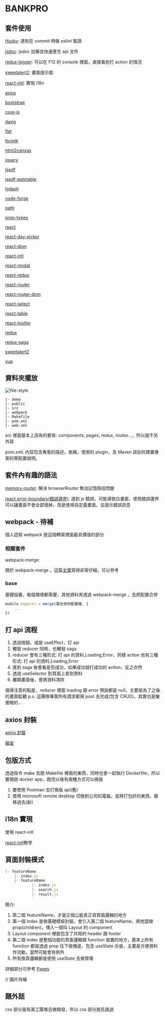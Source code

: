 # BANKPRO

## 套件使用

[Husky](https://www.npmjs.com/package/husky): 達到在 commit 時做 eslint 驗證

[jsdoc](https://www.npmjs.com/package/jsdoc): jsdoc 註解並快速產生 api 文件

[redux-logger](https://www.npmjs.com/package/redux-logger): 可以在 F12 的 console 裡面，直接看到打 action 的情況

[sweetalert2](): 畫面提示框

[react-intl](): 實現 i18n

[axios]()

[bootstrap]()

[core-js]()

[dayjs]()

[flat]()

[formik]()

[html2canvas]()

[jquery]()

[jspdf]()

[jspdf-autotable]()

[lodash]()

[node-forge]()

[path]()

[prop-types]()

[react]()

[react-day-picker]()

[react-dom]()

[react-intl]()

[react-modal]()

[react-redux]()

[react-router]()

[react-router-dom]()

[react-select]()

[react-table]()

[react-tooltip]()

[redux]()

[redux-saga]()

[sweetalert2]()

[yup]()

## 資料夾擺放

![file-style](../../src/assets/image/%E6%88%AA%E5%9C%96%202022-07-27%20%E4%B8%8A%E5%8D%889.55.50.png)

```
|- demo
|- public
|- src
|- webpack
|- Makefile
|- pom.xml
|- web.xml
```

src 裡面基本上該有的都有: components, pages, redux, routes...，所以就不另外寫

pom.xml: 內容包含專案的描述，依賴，使用的 plugin，及 Maven 該如何建置專案的等配置說明。

## 套件內有趣的語法

[memory-router](https://reactrouter.com/docs/en/v6/routers/memory-router): 解決 browserRouter 無法記憶路徑問題

[react error-boundary(錯誤邊界)](https://zh-hant.reactjs.org/docs/error-boundaries.html): 遇到 js 錯誤，可能導致白畫面，使用錯誤邊界可以讓畫面不會全部壞掉，而是使用自定義畫面，去提示錯誤訊息

## webpack - 待補

個人認爲 webpack 是這個轉案裡面最具價值的部分

### 相關套件

webpack-merge:

關於 webpack-merge ，這篇[文章](https://awdr74100.github.io/2020-04-09-webpack-webpackmerge/)寫得非常仔細，可以參考

### base

基礎設置，每個環境都需要，其他資料夾透過 webpack-merge ，去把配置合併

```js
module.exports = merge(需合併的配置檔, {
    ...
})
```

## 打 api 流程

1. 透過按鈕，或是 useEffect，打 api
2. 觸發 reducer 同時，也觸發 saga
3. reducer 會有三種形式: 打 api 的資料,Loading,Error，同樣 action 也有三種形式: 打 api 的資料,Loading,Error
4. 進到 saga 後會看是否成功，如果成功就打成功的 action，反之亦然
5. 透過 useSelector 到頁面上拿到資料
6. 離開畫面後，會將資料清除

值得注意的點是，reducer 裡面 loading 跟 error 預設都是 null，主要是為了之後的畫面監聽
p.s. 這團隊專案所有請求都用 post 去完成(包含 CRUD)，其實也是蠻傻眼的...

## axios 封裝

[axios 封裝]()

[掘金](https://zhuanlan.zhihu.com/p/136035219)

## 包版方式

透過指令 make 去跑 Makefile 裡面的東西，同時也會一起執行 Dockerfile，所以要開啟 docker app，跑完以後有兩種方式可以換版

1. 要使用 Postman 去打換版 api(舊)
2. 使用 microsoft remote desktop 切換到公司的電腦，並將打包好的東西，搬移過去(新)

## i18n 實現

使用 react-intl

[react-intl](https://pjchender.dev/react/note-react-intl/)教學

## 頁面封裝模式

```js
|- featureName
    |- index.js
    |- featureName
            |- index.js
            |- search.js
            |- result.js
```

簡介:

1. 第二個 featureName，才是正個公能真正寫頁面邏輯的地方
2. 第一個 index 是做基礎模板封裝，會引入第二個 featureName，將他當做 prop(children)，傳入一個叫 Layout 的 component
3. Layout component 裡面包含了共用的 header 跟 footer
4. 第二個 index 是整個功能的頁面邏輯跟 function 放置的地方，基本上所有 function 都是透過 prop 往下做傳遞，包含 useState 亦是，主要是方便資料作流動，當然可能會有例外
5. 所有換頁邏輯都是使用 useState 去做管理

詳細部分可參考 [Pages]()

// 圖片待補

## 題外話

css 部分是有美工團堆去做開發，所以 css 部分就先跳過
